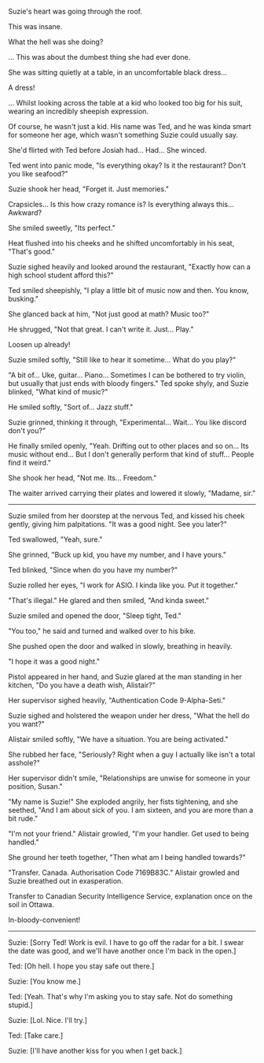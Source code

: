 Suzie's heart was going through the roof.

This was insane.

What the hell was she doing?

… This was about the dumbest thing she had ever done.

She was sitting quietly at a table, in an uncomfortable black dress…

 A dress!

… Whilst looking across the table at a kid who looked too big for his suit, wearing an incredibly sheepish expression.

Of course, he wasn't just a kid. His name was Ted, and he was kinda smart for someone her age, which wasn't something Suzie could usually say.

She'd flirted with Ted before Josiah had… Had… She winced.

Ted went into panic mode, "Is everything okay? Is it the restaurant? Don't you like seafood?"

Suzie shook her head, "Forget it. Just memories."

Crapsicles… Is this how crazy romance is? Is everything always this… Awkward?

She smiled sweetly, "Its perfect."

Heat flushed into his cheeks and he shifted uncomfortably in his seat, "That's good."

Suzie sighed heavily and looked around the restaurant, "Exactly how can a high school student afford this?"

Ted smiled sheepishly, "I play a little bit of music now and then. You know, busking."

She glanced back at him, "Not just good at math? Music too?"

He shrugged, "Not that great. I can't write it. Just… Play."

Loosen up already!

Suzie smiled softly, "Still like to hear it sometime… What do you play?"

"A bit of… Uke, guitar… Piano… Sometimes I can be bothered to try violin, but usually that just ends with bloody fingers." Ted spoke shyly, and Suzie blinked, "What kind of music?"

He smiled softly, "Sort of… Jazz stuff."

Suzie grinned, thinking it through, "Experimental… Wait… You like discord don't you?"

He finally smiled openly, "Yeah. Drifting out to other places and so on… Its music without end… But I don't generally perform that kind of stuff… People find it weird."

She shook her head, "Not me. Its… Freedom."

The waiter arrived carrying their plates and lowered it slowly, "Madame, sir."

---

Suzie smiled from her doorstep at the nervous Ted, and kissed his cheek gently, giving him palpitations. "It was a good night. See you later?"

Ted swallowed, "Yeah, sure."

She grinned, "Buck up kid, you have my number, and I have yours."

Ted blinked, "Since when do you have my number?"

Suzie rolled her eyes, "I work for ASIO. I kinda like you. Put it together."

"That's illegal." He glared and then smiled, "And kinda sweet."

Suzie smiled and opened the door, "Sleep tight, Ted."

"You too," he said and turned and walked over to his bike.

She pushed open the door and walked in slowly, breathing in heavily.

"I hope it was a good night."

Pistol appeared in her hand, and Suzie glared at the man standing in her kitchen, "Do you have a death wish, Alistair?"

Her supervisor sighed heavily, "Authentication Code 9-Alpha-Seti."

Suzie sighed and holstered the weapon under her dress, "What the hell do you want?"

Alistair smiled softly, "We have a situation. You are being activated."

She rubbed her face, "Seriously? Right when a guy I actually like isn't a total asshole?"

Her supervisor didn't smile, "Relationships are unwise for someone in your position, Susan."

"My name is Suzie!" She exploded angrily, her fists tightening, and she seethed, "And I am about sick of you. I am sixteen, and you are more than a bit rude."

"I'm not your friend." Alistair growled, "I'm your handler. Get used to being handled."

She ground her teeth together, "Then what am I being handled towards?"

"Transfer. Canada. Authorisation Code 7169B83C." Alistair growled and Suzie breathed out in exasperation.

Transfer to Canadian Security Intelligence Service, explanation once on the soil in Ottawa.

In-bloody-convenient!

---

Suzie: [Sorry Ted! Work is evil. I have to go off the radar for a bit. I swear the date was good, and we'll have another once I'm back in the open.]

Ted: [Oh hell. I hope you stay safe out there.]

Suzie: [You know me.]

Ted: [Yeah. That's why I'm asking you to stay safe. Not do something stupid.]

Suzie: [Lol. Nice. I'll try.]

Ted: [Take care.]

Suzie: [I'll have another kiss for you when I get back.]

